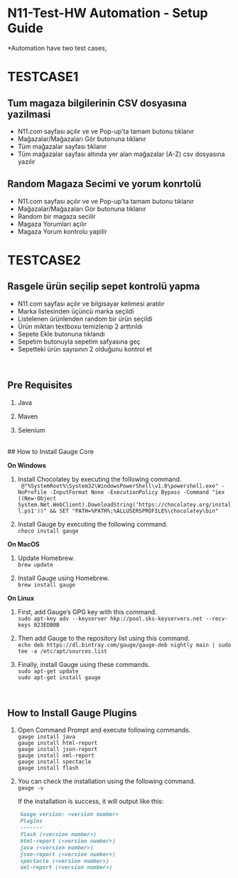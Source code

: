 # N11-Test-HW Automation - Setup Guide

*Automation have two test cases,

TESTCASE1
===========

Tum magaza bilgilerinin CSV dosyasına yazilmasi
----------------
* N11.com sayfası açılır ve ve Pop-up'ta tamam butonu tıklanır
* Mağazalar/Mağazaları Gör butonuna tıklanır
* Tüm mağazalar sayfası tıklanır
* Tüm mağazalar sayfası altında yer alan mağazalar (A-Z) csv dosyasına yazılır

Random Magaza Secimi ve yorum konrtolü
--------------------------------------
* N11.com sayfası açılır ve ve Pop-up'ta tamam butonu tıklanır
* Mağazalar/Mağazaları Gör butonuna tıklanır
* Random bir magaza secilir
* Magaza Yorumları açılır
* Magaza Yorum kontrolu yapilir

TESTCASE2
============

Rasgele ürün seçilip sepet kontrolü yapma
------------------------------------------
* N11.com sayfası açılır ve bilgisayar kelimesi aratılır
* Marka listesinden üçüncü marka seçildi
* Listelenen ürünlenden random bir ürün seçildi
* Ürün miktarı textboxu temizlenip 2 arttırıldı
* Sepete Ekle butonuna tıklandı
* Sepetim butonuyla sepetim safyasına geç
* Sepetteki ürün sayısının 2 olduğunu kontrol et

<br />

##  Pre Requisites 

1. Java

2. Maven

3. Selenium

<br />
## How to Install Gauge Core

**On Windows**
1. Install Chocolatey by executing the following command. \
` @"%SystemRoot%\System32\WindowsPowerShell\v1.0\powershell.exe" -NoProfile -InputFormat None -ExecutionPolicy Bypass -Command "iex ((New-Object System.Net.WebClient).DownloadString(‘https://chocolatey.org/install.ps1'))" && SET "PATH=%PATH%;%ALLUSERSPROFILE%\chocolatey\bin"`

2. Install Gauge by executing the following command. \
`choco install gauge`

**On MacOS**
1. Update Homebrew. \
`brew update`

2. Install Gauge using Homebrew. \
`brew install gauge`

**On Linux**
1. First, add Gauge’s GPG key with this command. \
`sudo apt-key adv --keyserver hkp://pool.sks-keyservers.net --recv-keys 023EDB0B`

2. Then add Gauge to the repository list using this command. \
`echo deb https://dl.bintray.com/gauge/gauge-deb nightly main | sudo tee -a /etc/apt/sources.list`

3. Finally, install Gauge using these commands. \
`sudo apt-get update` \
`sudo apt-get install gauge`
<br />

## How to Install Gauge Plugins
1. Open Command Prompt and execute following commands. \
`gauge install java` \
`gauge install html-report` \
`gauge install json-report` \
`gauge install xml-report` \
`gauge install spectacle` \
`gauge install flash`

2. You can check the installation using the following command. \
`gauge -v`

	If the installation is success, it will output like this:

```markdown
    Gauge version: <version number>
    Plugins
    -------
    flash (<version number>)
    html-report (<version number>)
    java (<version number>)
    json-report (<version number>)
    spectacle (<version number>)
    xml-report (<version number>)
```
<br />

